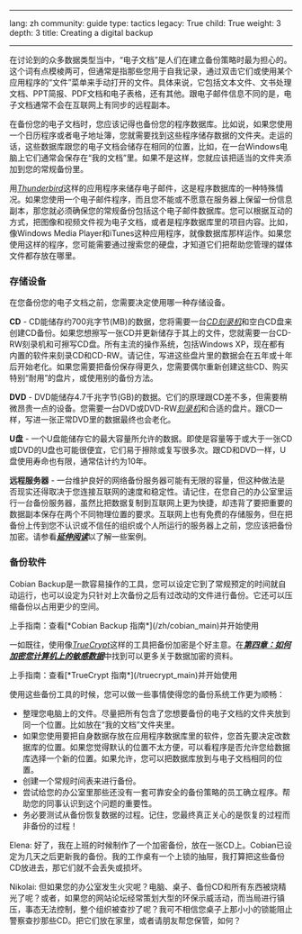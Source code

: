 

---

lang: zh
community: guide
type: tactics
legacy: True
child: True
weight: 3
depth: 3
title: Creating a digital backup

---

在讨论到的众多数据类型当中，“电子文档”是人们在建立备份策略时最为担心的。这个词有点模棱两可，但通常是指那些您用于自我记录，通过双击它们或使用某个应用程序的“文件”菜单来手动打开的文件。具体来说，它包括文本文件、文书处理文档、PPT简报、PDF文档和电子表格，还有其他。跟电子邮件信息不同的是，电子文档通常不会在互联网上有同步的远程副本。

在备份您的电子文档时，您应该记得也备份您的程序数据库。比如说，如果您使用一个日历程序或者电子地址簿，您就需要找到这些程序储存数据的文件夹。走运的话，这些数据库跟您的电子文档会储存在相同的位置，比如，在一台Windows电脑上它们通常会保存在“我的文档”里。如果不是这样，您就应该把适当的文件夹添加到您的常规备份里。

用[*Thunderbird*](/zh/glossary#Thunderbird)这样的应用程序来储存电子邮件，这是程序数据库的一种特殊情况。如果您使用一个电子邮件程序，而且您不能或不愿意在服务器上保留一份信息副本，那您就必须确保您的常规备份包括这个电子邮件数据库。您可以根据互动的方式，把图像和视频文件视为电子文档，或者是程序数据库里的项目内容。比如，像Windows Media Player和iTunes这种应用程序，就像数据库那样运作。如果您使用这样的程序，您可能需要通过搜索您的硬盘，才知道它们把帮助您管理的媒体文件都存放在哪里。


### 存储设备 ###
在您备份您的电子文档之前，您需要决定使用哪一种存储设备。

**CD** - CD能储存约700兆字节(MB)的数据，您将需要一台[*CD刻录机*](/glossary#CD_burner)和空白CD盘来创建CD备份。如果您想擦写一张CD并更新储存于其上的文件，您就需要一台CD-RW刻录机和可擦写CD盘。所有主流的操作系统，包括Windows XP，现在都有内置的软件来刻录CD和CD-RW。请记住，写进这些盘片里的数据会在五年或十年后开始老化。如果您需要把备份保存得更久，您需要偶尔重新创建这些CD、购买特别“耐用”的盘片，或使用别的备份方法。

**DVD** - DVD能储存4.7千兆字节(GB)的数据。它们的原理跟CD差不多，但需要稍微昂贵一点的设备。您需要一台DVD或DVD-RW[*刻录机*](/glossary#CD_burner)和合适的盘片。跟CD一样，写进一张正常DVD里的数据最终也会老化。

**U盘** - 一个U盘能储存它的最大容量所允许的数据。即使是容量等于或大于一张CD或DVD的U盘也可能很便宜，它们易于擦除或复写很多次。跟CD和DVD一样，U盘使用寿命也有限，通常估计约为10年。

**远程服务器** - 一台维护良好的网络备份服务器可能有无限的容量，但这种做法是否现实还得取决于您连接互联网的速度和稳定性。请记住，在您自己的办公室里运行一台备份服务器，虽然比把数据复制到互联网上更为快捷，却违背了要把重要的数据副本保存在两个不同物理位置的要求。互联网上也有免费的存储服务，但在把备份上传到您不认识或不信任的组织或个人所运行的服务器上之前，您应该把备份加密。请参看[***延伸阅读***](/zh/chapter_5_5)以了解一些案例。

### 备份软件 ###
Cobian Backup是一款容易操作的工具，您可以设定它到了常规预定的时间就自动运行，也可以设定为只针对上次备份之后有过改动的文件进行备份。它还可以压缩备份以占用更少的空间。

<div class="getstarted" markdown="1">
上手指南：查看[*Cobian Backup 指南*](/zh/cobian_main)并开始使用
</div>

一如既往，使用像[*TrueCrypt*](/zh/glossary#TrueCrypt)这样的工具把备份加密是个好主意。在[***第四章：如何加密您计算机上的敏感数据***](/zh/chapter_4)中找到可以更多关于数据加密的资料。

<div class="getstarted" markdown="1">
上手指南：查看[*TrueCrypt 指南*](/truecrypt_main)并开始使用
</div>
<p>
使用这些备份工具的时候，您可以做一些事情使得您的备份系统工作更为顺畅：

- 整理您电脑上的文件。尽量把所有包含了您想要备份的电子文档的文件夹放到同一个位置。比如放在“我的文档”文件夹里。
- 如果您使用要把自身数据存放在应用程序数据库里的软件，您首先要决定改数据库的位置。如果您觉得默认的位置不太方便，可以看程序是否允许您给数据库选择一个新的位置。如果允许，您可以把数据库放到与电子文档相同的位置。
- 创建一个常规时间表来进行备份。
- 尝试给您的办公室里那些还没有一套可靠安全的备份策略的员工确立程序。帮助您的同事认识到这个问题的重要性。
- 务必要测试从备份恢复数据的过程。记住，您最终真正关心的是恢复的过程而非备份的过程！


<div class="background" markdown="1">
Elena: 好了，我在上班的时候制作了一个加密备份，放在一张CD上。Cobian已设定为几天之后更新我的备份。我的工作桌有一个上锁的抽屉，我打算把这些备份CD放进去，那它们就不会丢失或损坏。

Nikolai: 但如果您的办公室发生火灾呢？电脑、桌子、备份CD和所有东西被烧精光了呢？或者，如果您的网站论坛经常策划大型的环保示威活动，而当局进行镇压，事态无法控制，整个组织被查抄了呢？我可不相信您桌子上那小小的锁能阻止警察查抄那些CD。把它们放在家里，或者请朋友帮您保管，如何？
</div>	


